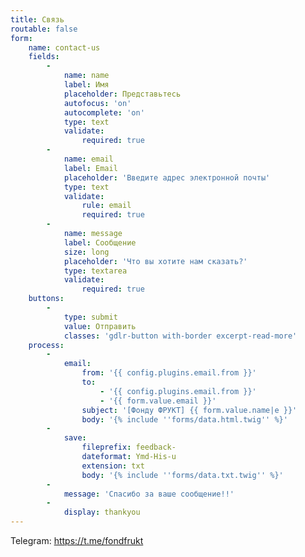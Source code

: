 ```yaml
---
title: Связь
routable: false
form:
    name: contact-us
    fields:
        -
            name: name
            label: Имя
            placeholder: Представьтесь
            autofocus: 'on'
            autocomplete: 'on'
            type: text
            validate:
                required: true
        -
            name: email
            label: Email
            placeholder: 'Введите адрес электронной почты'
            type: text
            validate:
                rule: email
                required: true
        -
            name: message
            label: Сообщение
            size: long
            placeholder: 'Что вы хотите нам сказать?'
            type: textarea
            validate:
                required: true
    buttons:
        -
            type: submit
            value: Отправить
            classes: 'gdlr-button with-border excerpt-read-more'
    process:
        -
            email:
                from: '{{ config.plugins.email.from }}'
                to:
                    - '{{ config.plugins.email.from }}'
                    - '{{ form.value.email }}'
                subject: '[Фонду ФРУКТ] {{ form.value.name|e }}'
                body: '{% include ''forms/data.html.twig'' %}'
        -
            save:
                fileprefix: feedback-
                dateformat: Ymd-His-u
                extension: txt
                body: '{% include ''forms/data.txt.twig'' %}'
        -
            message: 'Спасибо за ваше сообщение!!'
        -
            display: thankyou
---
```


Telegram: https://t.me/fondfrukt
